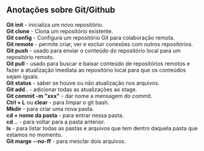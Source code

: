 ## Anotações sobre Git/Github

**Git init** - inicializa um novo repositório. <br>
**Git clone** - Clona um repositório existente. <br>
**Git config** - Configura um repositório Git para colaboração remota. <br>
**Git remote** - permite criar, ver e excluir conexões com outros repositórios. <br>
**Git push** - usado para enviar o conteúdo do repositório local para um repositório remoto. <br>
**Git pull** - usado para buscar e baixar conteúdo de repositórios remotos e fazer a atualização
imediata ao repositório local para que os conteúdos sejam iguais. <br>
**Git status** - saber se houve ou não atualização nos arquivos. <br>
**Git add .** - adicionar todas as atualizações ao stage. <br>
**Git commit -m "xxx"** - dar nome a mensagem do commit. <br>
**Ctrl + L** ou **clear** - para limpar o git bash. <br>
**Mkdir** - para criar uma nova pasta. <br>
**cd + nome da pasta** - para entrar nessa pasta. <br>
**cd ..** - para voltar para a pasta anterior. <br>
**ls** - para listar todas as pastas e arquivos que tem dentro daquela pasta que estamos no momento. <br>
**Git marge --no-ff** - para mesclar dois arquivos.
